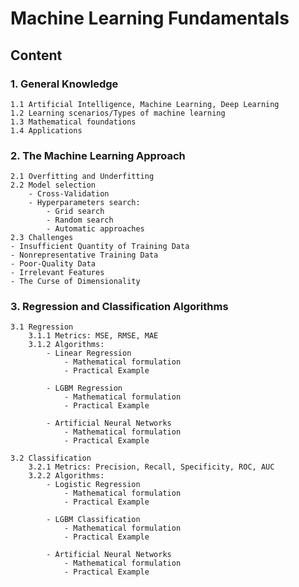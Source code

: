 # Machine Learning Fundamentals
## Content
### 1.  General Knowledge
    1.1 Artificial Intelligence, Machine Learning, Deep Learning
    1.2 Learning scenarios/Types of machine learning
    1.3 Mathematical foundations
    1.4 Applications        
### 2. The Machine Learning Approach
    2.1 Overfitting and Underfitting
    2.2 Model selection
        - Cross-Validation
        - Hyperparameters search:
            - Grid search
            - Random search
            - Automatic approaches
    2.3 Challenges
    - Insufficient Quantity of Training Data
    - Nonrepresentative Training Data
    - Poor-Quality Data
    - Irrelevant Features
    - The Curse of Dimensionality
### 3. Regression and Classification Algorithms
    3.1 Regression
        3.1.1 Metrics: MSE, RMSE, MAE
        3.1.2 Algorithms:
            - Linear Regression
                - Mathematical formulation
                - Practical Example

            - LGBM Regression
                - Mathematical formulation
                - Practical Example

            - Artificial Neural Networks
                - Mathematical formulation
                - Practical Example    

    3.2 Classification
        3.2.1 Metrics: Precision, Recall, Specificity, ROC, AUC
        3.2.2 Algorithms:
            - Logistic Regression
                - Mathematical formulation
                - Practical Example

            - LGBM Classification
                - Mathematical formulation
                - Practical Example

            - Artificial Neural Networks
                - Mathematical formulation
                - Practical Example                